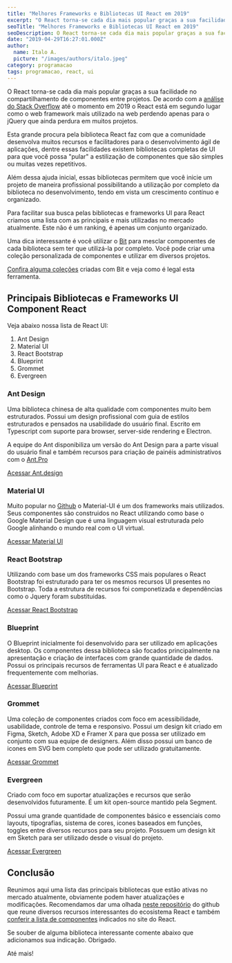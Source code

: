 ```yaml
---
title: "Melhores Frameworks e Bibliotecas UI React em 2019"
excerpt: "O React torna-se cada dia mais popular graças a sua facilidade no compartilhamento de componentes entre projetos."
seoTitle: "Melhores Frameworks e Bibliotecas UI React em 2019"
seoDescription: O React torna-se cada dia mais popular graças a sua facilidade no compartilhamento de componentes entre projetos.
date: "2019-04-29T16:27:01.000Z"
author:
  name: Italo A.
  picture: "/images/authors/italo.jpeg"
category: programacao
tags: programacao, react, ui
---
```


O React torna-se cada dia mais popular graças a sua facilidade no compartilhamento de componentes entre projetos. De acordo com a [análise do Stack Overflow](https://insights.stackoverflow.com/survey/2019/#technology) até o momento em 2019 o React está em segundo lugar como o web framework mais utilizado na web perdendo apenas para o jQuery que ainda perdura em muitos projetos.

Esta grande procura pela biblioteca React faz com que a comunidade desenvolva muitos recursos e facilitadores para o desenvolvimento ágil de aplicações, dentre essas facilidades existem bibliotecas completas de UI para que você possa "pular" a estilização de componentes que são simples ou muitas vezes repetitivos.

Além dessa ajuda inicial, essas bibliotecas permitem que você inicie um projeto de maneira profissional possibilitando a utilização por completo da biblioteca no desenvolvimento, tendo em vista um crescimento contínuo e organizado.

Para facilitar sua busca pelas bibliotecas e frameworks UI para React criamos uma lista com as principais e mais utilizadas no mercado atualmente. Este não é um ranking, é apenas um conjunto organizado.

Uma dica interessante é você utilizar o [Bit](https://bit.dev/) para mesclar componentes de cada biblioteca sem ter que utilizá-la por completo. Você pode criar uma coleção personalizada de componentes e utilizar em diversos projetos.

[Confira alguma coleções](https://bit.dev/collections) criadas com Bit e veja como é legal esta ferramenta.

## Principais Bibliotecas e Frameworks UI Component React

Veja abaixo nossa lista de React UI:

1. Ant Design
2. Material UI
3. React Bootstrap
4. Blueprint
5. Grommet
6. Evergreen

### Ant Design

Uma biblioteca chinesa de alta qualidade com componentes muito bem estruturados. Possui um design profissional com guia de estilos estruturados e pensados na usabilidade do usuário final. Escrito em Typescript com suporte para browser, server-side rendering e Electron.

A equipe do Ant disponibiliza um versão do Ant Design para a parte visual do usuário final e também recursos para criação de painéis administrativos com o [Ant.Pro](http://pro.ant.design/)

[Acessar Ant.design](https://ant.design)

### Material UI

Muito popular no [Github](https://github.com/mui-org/material-ui) o Material-UI é um dos frameworks mais utilizados. Seus componentes são construidos no React utilizando como base o Google Material Design que é uma linguagem visual estruturada pelo Google alinhando o mundo real com o UI virtual.

[Acessar Material UI](https://material-ui.com/)

### React Bootstrap

Utilizando com base um dos frameworks CSS mais populares o React Bootstrap foi estruturado para ter os mesmos recursos UI presentes no Bootstrap. Toda a estrutura de recursos foi componetizada e dependências como o Jquery foram substituidas.

[Acessar React Bootstrap](https://react-bootstrap.github.io)

### Blueprint

O Blueprint inicialmente foi desenvolvido para ser utilizado em aplicações desktop. Os componentes dessa biblioteca são focados principalmente na apresentação e criação de interfaces com grande quantidade de dados. Possui os principais recursos de ferramentas UI para React e é atualizado frequentemente com melhorias.

[Acessar Blueprint](https://blueprintjs.com/)

### Grommet

Uma coleção de componentes criados com foco em acessibilidade, usabilidade, controle de tema e responsivo. Possui um design kit criado em Figma, Sketch, Adobe XD e Framer X para que possa ser utilizado em conjunto com sua equipe de designers. Além disso possui um banco de icones em SVG bem completo que pode ser utilizado gratuitamente.

[Acessar Grommet](https://v2.grommet.io/)

### Evergreen

Criado com foco em suportar atualizações e recursos que serão desenvolvidos futuramente. É um kit open-source mantido pela Segment.

Possui uma grande quantidade de componentes básico e essenciais como layouts, tipografias, sistema de cores, icones baseados em funções, toggles entre diversos recursos para seu projeto. Possuem um design kit em Sketch para ser utilizado desde o visual do projeto.

[Acessar Evergreen](https://evergreen.segment.com/)

## Conclusão

Reunimos aqui uma lista das principais bibliotecas que estão ativas no mercado atualmente, obviamente podem haver atualizações e modificações. Recomendamos dar uma olhada [neste repositório](https://github.com/enaqx/awesome-react) do github que reune diversos recursos interessantes do ecosistema React e também [conferir a lista de componentes](https://reactjs.org/community/ui-components.html) indicados no site do React.

Se souber de alguma biblioteca interessante comente abaixo que adicionamos sua indicação. Obrigado.

Até mais!

